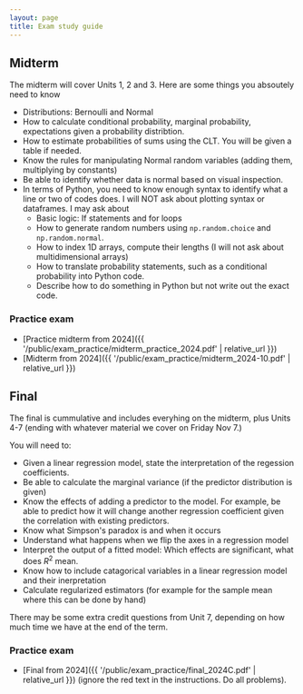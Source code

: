 ```yaml
---
layout: page
title: Exam study guide
---
```


## Midterm 

The midterm will cover Units 1, 2 and 3. Here are some things you absoutely need to know

- Distributions: Bernoulli and Normal
- How to calculate conditional probability, marginal probability, expectations given a probability distribtion.  
- How to estimate probabilities of sums using the CLT. You will be given a table if needed. 
- Know the rules for manipulating Normal random variables (adding them, multiplying by constants)
- Be able to identify whether data is normal based on visual inspection. 
- In terms of Python, you need to know enough syntax to identify what a line or two of codes does. I will NOT ask about plotting syntax or dataframes.  I may ask about
  - Basic logic: If statements and for loops 
  - How to generate random numbers using ``np.random.choice`` and ``np.random.normal``. 
  - How to index 1D arrays, compute their lengths (I will not ask about multidimensional arrays)
  - How to translate probability statements, such as a conditional probability into Python code. 
  - Describe how to do something in Python but not write out the exact code. 

### Practice exam
- [Practice midterm from 2024]({{ '/public/exam_practice/midterm_practice_2024.pdf' | relative_url }})
- [Midterm from 2024]({{ '/public/exam_practice/midterm_2024-10.pdf' | relative_url }})


## Final 

The final is cummulative and includes everyhing on the midterm, plus Units 4-7 (ending with whatever material we cover on Friday Nov 7.)  

You will need to: 

- Given a linear regression model, state the interpretation of the regession coefficients. 
- Be able to calculate the marginal variance (if the predictor distribution is given)
- Know the effects of adding a predictor to the model. For example, be able to predict how it will change another regression coefficient given the correlation with existing predictors. 
- Know what Simpson's paradox is and when it occurs
- Understand what happens when we flip the axes in a regression model
- Interpret the output of a fitted model: Which effects are significant, what does $R^2$ mean. 
- Know how to include catagorical variables in a linear regression model and their inerpretation
- Calculate regularized estimators (for example for the sample mean where this can be done by hand)
  
There may be some extra credit questions from Unit 7, depending on how much time we have at the end of the term.

### Practice exam
- [Final from 2024]({{ '/public/exam_practice/final_2024C.pdf' | relative_url }}) (ignore the red text in the instructions. Do all problems).